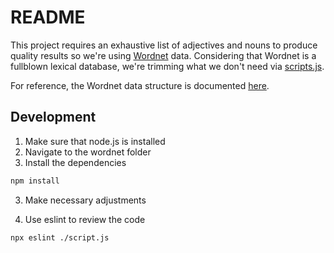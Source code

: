 # README

This project requires an exhaustive list of adjectives and nouns to produce quality results so we're using [Wordnet](https://wordnet.princeton.edu/) data. Considering that Wordnet is a fullblown lexical database, we're trimming what we don't need via [scripts.js](./script.js).

For reference, the Wordnet data structure is documented [here](https://wordnet.princeton.edu/documentation/wndb5wn).

## Development

1. Make sure that node.js is installed
2. Navigate to the wordnet folder
2. Install the dependencies

```bash
npm install
```

3. Make necessary adjustments

4. Use eslint to review the code

```bash
npx eslint ./script.js
```